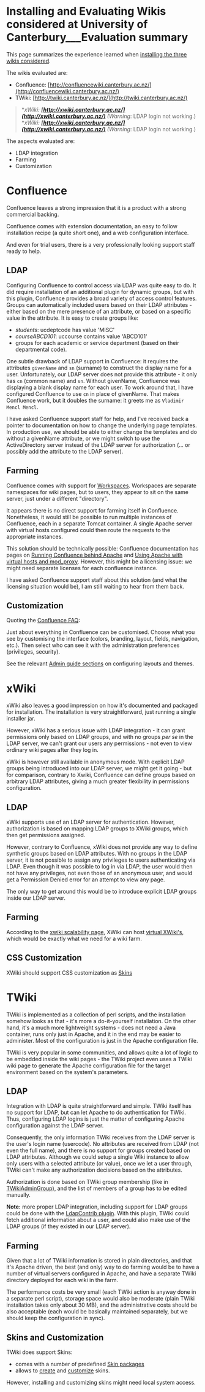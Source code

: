# Installing and Evaluating Wikis considered at University of Canterbury___Evaluation summary

This page summarizes the experience learned when [installing the three wikis considered](/wiki/spaces/BeSTGRID/pages/3818228420).

The wikis evaluated are:

- Confluence: [http://confluencewiki.canterbury.ac.nz/](http://confluencewiki.canterbury.ac.nz/)
- TWiki: [http://twiki.canterbury.ac.nz/](http://twiki.canterbury.ac.nz/)


>  **xWiki: ****[http://xwiki.canterbury.ac.nz/](http://xwiki.canterbury.ac.nz/)**** (*Warning**: LDAP login not working.)
>  **xWiki: ****[http://xwiki.canterbury.ac.nz/](http://xwiki.canterbury.ac.nz/)**** (*Warning**: LDAP login not working.)

The aspects evaluated are:

- LDAP integration
- Farming
- Customization

# Confluence

Confluence leaves a strong impression that it is a product with a strong commercial backing.

Confluence comes with extension documentation, an easy to follow installation recipe (a quite short one), and a web configuration interface.

And even for trial users, there is a very professionally looking support staff ready to help.

## LDAP

Configuring Confluence to control access via LDAP was quite easy to do.  It did require installation of an additional plugin for dynamic groups, but with this plugin, Confluence provides a broad variety of access control features.  Groups can automatically included users based on their LDAP attributes - either based on the mere presence of an attribute, or based on a specific value in the attribute.  It is easy to create groups like:

- *students*: ucdeptcode has value 'MISC'
- *courseABCD101*: uccourse contains value 'ABCD101'
- groups for each academic or service department (based on their departmental code).

One subtle drawback of LDAP support in Confluence: it requires the attributes `givenName` and `sn` (surname) to construct the display name for a user.  Unfortunately, our LDAP server does not provide this attribute - it only has `cn` (common name) and `sn`.  Without givenName, Confluence was displaying a blank display name for each user.  To work around that, I have configured Confluence to use `cn` in place of givenName.  That makes Confluence work, but it doubles the surname: it greets me as `Vladimir Mencl Mencl`.

I have asked Confluence support staff for help, and I've received back a pointer to documentation on how to change the underlying page templates.  In production use, we should be able to either change the templates and do without a givenName attribute, or we might switch to use the ActiveDirectory server instead of the LDAP server for authorization (... or possibly add the attribute to the LDAP server).

## Farming

Confluence comes with support for [Workspaces](http://www.atlassian.com/software/confluence/features/workspaces.jsp).  Workspaces are separate namespaces for wiki pages, but to users, they appear to sit on the same server, just under a different "directory".

It appears there is no direct support for farming itself in Confluence.  Nonetheless, it would still be possible to run multiple instances of Confluence, each in a separate Tomcat container.  A single Apache server with virtual hosts configured could then route the requests to the appropriate instances.

This solution should be technically possible: Confluence documentation has pages on [Running Confluence behind Apache](http://confluence.atlassian.com/display/DOC/Running+Confluence+behind+Apache) and [Using Apache with virtual hosts and mod_proxy](http://confluence.atlassian.com/display/DOC/Using+Apache+with+virtual+hosts+and+mod_proxy). However, this might be a licensing issue: we might need separate licenses for each confluence instance.

I have asked Confluence support staff about this solution (and what the licensing situation would be), I am still waiting to hear from them back.

## Customization

Quoting the [Confluence FAQ](http://www.atlassian.com/software/confluence/wiki.jsp#customizeConfluence):

Just about everything in Confluence can be customised. Choose what you see by customising the interface (colors, branding, layout, fields, navigation, etc.). Then select who can see it with the administration preferences (privileges, security).

See the relevant [Admin guide sections](http://confluence.atlassian.com/display/DOC/Administrators+Guide#AdministratorsGuide-designandLayout) on configuring layouts and themes.

# xWiki

xWiki also leaves a good impression on how it's documented and packaged for installation.  The installation is very straightforward, just running a single installer jar.

However, xWiki has a serious issue with LDAP integration - it can grant permissions only based on LDAP groups, and with no groups *per se* in the LDAP server, we can't grant our users any permissions - not even to view ordinary wiki pages after they log in.

xWiki is however still available in anonymous mode.  With explicit LDAP groups being introduced into our LDAP server, we might get it going - but for comparison, contrary to Xwiki, Confluence can define groups based on arbitrary LDAP attributes, giving a much greater flexibility in permissions configuration.

## LDAP

xWiki supports use of an LDAP server for authentication.  However, authorization is based on mapping LDAP groups to XWiki groups, which then get permissions assigned.

However, contrary to Confluence, xWiki does not provide any way to define synthetic groups based on LDAP attributes.  With no groups in the LDAP server, it is not possible to assign any privileges to users authenticating via LDAP.  Even though it was possible to log in via LDAP, the user would then not have any privileges, not even those of an anonymous user, and would get a Permission Denied error for an attempt to view any page.

The only way to get around this would be to introduce explicit LDAP groups inside our LDAP server.

## Farming

According to the [xwiki scalability page](http://platform.xwiki.org/xwiki/bin/view/Features/ScalabilityPerformance), XWiki can host [virtual XWiki's](http://platform.xwiki.org/xwiki/bin/view/AdminGuide/Virtualization), which would be exactly what we need for a wiki farm.

## CSS Customization

XWiki should support CSS customization as [Skins](http://platform.xwiki.org/xwiki/bin/view/Features/Skins)

# TWiki

TWiki is implemented as a collection of perl scripts, and the installation somehow looks as that - it's more a do-it-yourself installation.  On the other hand, it's a much more lightweight systems - does not need a Java container, runs only just in Apache, and it in the end may be easier to administer.  Most of the configuration is just in the Apache configuration file.

TWiki is very popular in some communities, and allows quite a lot of logic to be embedded inside the wiki pages - the TWiki project even uses a TWiki wiki page to generate the Apache configuration file for the target environment based on the system's parameters.

## LDAP

Integration with LDAP is quite straightforward and simple.  TWiki itself has no support for LDAP, but can let Apache to do authentication for TWiki.  Thus, configuring LDAP logins is just the matter of configuring Apache configuration against the LDAP server.

Consequently, the only information TWiki receives from the LDAP server is the user's login name (usercode).  No attributes are received from LDAP (not even the full name), and there is no support for groups created based on LDAP attributes.  Although we could setup a single Wiki instance to allow only users with a selected attribute (or value), once we let a user through, TWiki can't make any authorization decisions based on the attributes.

Authorization is done based on TWiki group membership (like in [TWikiAdminGroup](http://twiki.canterbury.ac.nz/twiki/bin/view/Main/TWikiAdminGroup)), and the list of members of a group has to be edited manually.

**Note:** more proper LDAP integration, including support for LDAP groups could be done with the [LdapContrib plugin](http://twiki.org/cgi-bin/view/Plugins/LdapContrib).  With this plugin, TWiki could fetch additional information about a user, and could also make use of the LDAP groups (if they existed in our LDAP server).

## Farming

Given that a lot of TWiki information is stored in plain directories, and that it's Apache driven, the best (and only) way to do farming would be to have a number of virtual servers configured in Apache, and have a separate TWiki directory deployed for each wiki in the farm.  

The performance costs be very small (each TWiki action is anyway done in a separate perl script), storage space would also be moderate (plain TWiki installation takes only about 30 MB), and the administrative costs should be also acceptable (each would be basically maintained separately, but we should keep the configuration in sync).

## Skins and Customization

TWiki does support Skins:

- comes with a number of predefined [Skin packages](http://twiki.org/cgi-bin/view/Plugins/SkinPackage)
- allows to [create](http://twiki.org/cgi-bin/view/TWiki/TWikiSkins) and [customize](http://twiki.org/cgi-bin/view/TWiki.PatternSkinCustomization) skins.

However, installing and customizing skins might need local system access.
